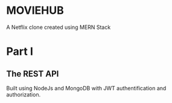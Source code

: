 # MOVIEHUB
A Netflix clone  created using MERN Stack
# Part I

## The REST API

Built using NodeJs and MongoDB with JWT authentification and authorization.
